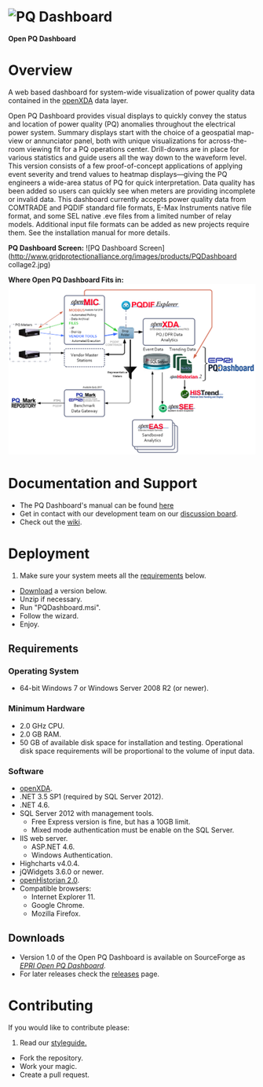 # ![PQ Dashboard](http://www.gridprotectionalliance.org/images/products/PQDashboard.png)

**Open PQ Dashboard**

# Overview
A web based dashboard for system-wide visualization of power quality data contained in the [openXDA](https://github.com/GridProtectionAlliance/openXDA) data layer.

Open PQ Dashboard provides visual displays to quickly convey the status and location of power quality (PQ) anomalies throughout the electrical power system. Summary displays start with the choice of a geospatial map-view or annunciator panel, both with unique visualizations for across-the-room viewing fit for a PQ operations center. Drill-downs are in place for various statistics and guide users all the way down to the waveform level. This version consists of a few proof-of-concept applications of applying event severity and trend values to heatmap displays—giving the PQ engineers a wide-area status of PQ for quick interpretation. Data quality has been added so users can quickly see when meters are providing incomplete or invalid data. This dashboard currently accepts power quality data from COMTRADE and PQDIF standard file formats, E-Max Instruments native file format, and some SEL native .eve files from a limited number of relay models. Additional input file formats can be added as new projects require them. See the installation manual for more details.

**PQ Dashboard Screen:**
![PQ Dashboard Screen](http://www.gridprotectionalliance.org/images/products/PQDashboard collage2.jpg)

**Where Open PQ Dashboard Fits in:**
![Where it fits in](https://raw.githubusercontent.com/GridProtectionAlliance/PQDashboard/master/readme%20files/where%20it%20fits%20in.png)

# Documentation and Support

* The PQ Dashboard's manual can be found [here](https://github.com/GridProtectionAlliance/PQDashboard/blob/master/Open%20PQ%20Dashboard%20v1.0%20Manual.pdf)
* Get in contact with our development team on our [discussion board](http://discussions.gridprotectionalliance.org/c/gpa-products/pqdashboard).
* Check out the [wiki](https://gridprotectionalliance.org/wiki/doku.php?id=pqdashboard:overview).

# Deployment

1. Make sure your system meets all the [requirements](#requirements) below.
* [Download](#downloads) a version below.
* Unzip if necessary.
* Run "PQDashboard.msi".
* Follow the wizard.
* Enjoy.

## Requirements
### Operating System
* 64-bit Windows 7 or Windows Server 2008 R2 (or newer).

### Minimum Hardware
* 2.0 GHz CPU.
* 2.0 GB RAM.
* 50 GB of available disk space for installation and testing. Operational disk space requirements will be proportional to the volume of input data.

### Software
* [openXDA](https://github.com/GridProtectionAlliance/openXDA).
* .NET 3.5 SP1 (required by SQL Server 2012).
* .NET 4.6.
* SQL Server 2012 with management tools.
  * Free Express version is fine, but has a 10GB limit.
  * Mixed mode authentication must be enable on the SQL Server.
* IIS web server.
  * ASP.NET 4.6.
  * Windows Authentication.
* Highcharts v4.0.4.
* jQWidgets 3.6.0 or newer.
* [openHistorian 2.0](https://github.com/GridProtectionAlliance/openHistorian).
* Compatible browsers:
  * Internet Explorer 11.
  * Google Chrome.
  * Mozilla Firefox.

## Downloads
* Version 1.0 of the Open PQ Dashboard is available on SourceForge as [*EPRI Open PQ Dashboard*](https://sourceforge.net/projects/epriopenpqdashboard/).
* For later releases check the [releases](https://github.com/GridProtectionAlliance/PQDashboard/releases) page.

# Contributing
If you would like to contribute please:

1. Read our [styleguide.](https://www.gridprotectionalliance.org/docs/GPA_Coding_Guidelines_2011_03.pdf)
* Fork the repository.
* Work your magic.
* Create a pull request.
